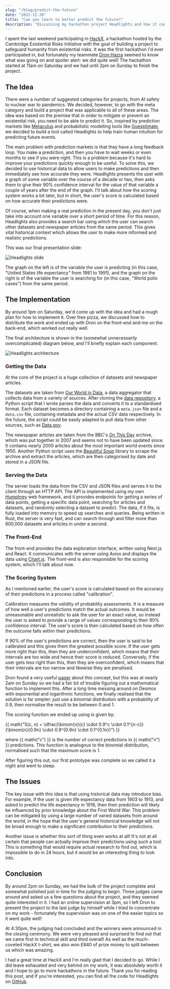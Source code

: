 ```yaml
---
slug: "/blog/predict-the-future"
date: "2022-11-20"
title: "Can you learn to better predict the future?"
description: "Discussing my hackathon project Headlights and how it can (supposedly) save humanity."
---
```


I spent the last weekend participating in [HackX](https://www.camxrisk.org/hackx), a hackathon hosted by the Cambridge Existential Risks Initiative with the goal of building a project to safeguard humanity from existential risks. It was the first hackathon I'd ever participated in, but fortunately my teammate [Dron Hazra](https://dronhazra.com/) seemed to know what was going on and spoiler alert: we did quite well! The hackathon started at 11am on Saturday and we had until 2pm on Sunday to finish the project.

## The Idea

There were a number of suggested categories for projects, from AI safety to nuclear war to pandemics. We decided, however, to go with the meta category and build a project that was applicable to all of these areas. The idea was based on the premise that in order to mitigate or prevent an existential risk, you need to be able to predict it. So, inspired by prediction markets like [Metaculus](https://www.metaculus.com/questions/) and probabilistic modelling tools like [Guesstimate](https://www.getguesstimate.com/), we decided to build a tool called Headlights to help train human intuition for predicting future events.

The main problem with prediction markets is that they have a long feedback loop. You make a prediction, and then you have to wait weeks or even months to see if you were right. This is a problem because it's hard to improve your predictions quickly enough to be useful. To solve this, we decided to use historical data to allow users to make predictions and then immediately see how accurate they were. Headlights presents the user with a graph of some variable over the course of a decade or two, then asks them to give their 90% confidence interval for the value of that variable a couple of years after the end of the graph. I'll talk about how the scoring system works a bit later, but in short, the user's score is calculated based on how accurate their predictions were.

Of course, when making a real prediction in the present day, you don't just take into account one variable over a short period of time. For this reason, Headlights also provides a search bar using which the user can search other datasets and newspaper articles from the same period. This gives vital historical context which allows the user to make more informed and realistic predictions.

This was our final presentation slide:

![Headlights slide](/images/blog_images/Headlights.png)

The graph on the left is of the variable the user is predicting (in this case, "United States life expectancy" from 1981 to 1991), and the graph on the right is of the variable the user is searching for (in this case, "World polio cases") from the same period.

## The Implementation

By around 1pm on Saturday, we'd come up with the idea and had a rough plan for how to implement it. Over free pizza, we discussed how to distribute the work and ended up with Dron on the front-end and me on the back-end, which worked out really well.

The final architecture is shown in the (somewhat unnecessarily overcomplicated) diagram below, and I'll briefly explain each component.

![Headlights architecture](/images/blog_images/Headlights_architecture.png)

### Getting the Data

At the core of the project is a huge collection of datasets and newspaper articles.

The datasets are taken from [Our World in Data](https://ourworldindata.org/), a data aggregator that collects data from a variety of sources. After cloning the [data repository](https://github.com/owid/owid-datasets), a Python script that I wrote parses the data and converts it to a standardised format. Each dataset becomes a directory containing a `meta.json` file and a `data.csv` file, containing metadata and the actual CSV data respectively. In the future, the script could be easily adapted to pull data from other sources, such as [Data.gov](https://data.gov/).

The newspaper articles are taken from the BBC's [On This Day](http://news.bbc.co.uk/onthisday/low/years/default.stm) archive, which was put together in 2007 and seems not to have been updated since. It contains nearly 2000 articles about the most important world events since 1950. Another Python script uses the [Beautiful Soup](https://www.crummy.com/software/BeautifulSoup/bs4/doc/) library to scrape the archive and extract the articles, which are then categorised by date and stored in a JSON file.

### Serving the Data

The server loads the data from the CSV and JSON files and serves it to the client through an HTTP API. The API is implemented using my own [Humphrey](https://github.com/w-henderson/Humphrey) web framework, and it provides endpoints for getting a series of data points, getting a specific data point, searching for articles and datasets, and randomly selecting a dataset to predict. The data, if it fits, is fully loaded into memory to speed up searches and queries. Being written in Rust, the server is very fast, and can search through and filter more than 600,000 datasets and articles in under a second.

### The Front-End

The front-end provides the data exploration interface, written using Next.js and React. It communicates with the server using Axios and displays the data using [Chart.js](https://react-chartjs-2.js.org/). The front-end is also responsible for the scoring system, which I'll talk about now.

### The Scoring System

As I mentioned earlier, the user's score is calculated based on the accuracy of their predictions in a process called "calibration".

Calibration measures the validity of probability assessments. It is a measure of how well a user's predictions match the actual outcomes. It would be unreasonable and unrealistic to ask the user for an exact value, so instead the user is asked to provide a range of values corresponding to their 90% confidence interval. The user's score is then calculated based on how often the outcome falls within their predictions.

If 90% of the user's predictions are correct, then the user is said to be calibrated and this gives them the greatest possible score. If the user gets more right than this, then they are underconfident, which means that their intervals are too wide and hence their score is reduced. Conversely, if the user gets less right than this, then they are overconfident, which means that their intervals are too narrow and likewise they are penalised.

Dron found a very useful [paper](http://www.ccnss.org/ccn_2014/materials/pdf/sigman/callibration_probabilities_lichtenstein_fischoff_philips.pdf) about this concept, but this was at nearly 2am on Sunday so we had a fair bit of trouble figuring out a mathematical function to implement this. After a long time messing around on Desmos with exponential and logarithmic functions, we finally realised that the solution is far simpler: just use a binomial distribution with a probability of 0.9, then normalise the result to be between 0 and 1.

The scoring function we ended up using is given by:

{{ math("S(c, n) = \dfrac{\binom{n}{c} \cdot 0.9^c \cdot 0.1^{n-c}}{\binom{n}{0.9n} \cdot 0.9^{0.9n} \cdot 0.1^{0.1n}}") }}

where {{ mathi("c") }} is the number of correct predictions in {{ mathi("n") }} predictions. This function is analogous to the binomial distribution, normalised such that the maximum score is 1.

After figuring this out, our first prototype was complete so we called it a night and went to sleep.

## The Issues

The key issue with this idea is that using historical data may introduce bias. For example, if the user is given life expectancy data from 1903 to 1913, and asked to predict the life expectancy in 1918, then their prediction will likely be influenced by prior knowledge about the First World War. This problem can be mitigated by using a large number of varied datasets from around the world, in the hope that the user's general historical knowledge will not be broad enough to make a significant contribution to their predictions.

Another issue is whether this sort of thing even works at all! It's not at all certain that people can actually improve their predictions using such a tool. This is something that would require actual research to find out, which is impossible to do in 24 hours, but it would be an interesting thing to look into.

## Conclusion

By around 2pm on Sunday, we had the bulk of the project complete and somewhat polished just in time for the judging to begin. Three judges came around and asked us a few questions about the project, and they seemed quite interested in it. I had an online supervision at 3pm, so I left Dron to present the project to the last judge by himself while I tried to concentrate on my work - fortunately the supervision was on one of the easier topics so it went quite well!

At 4:30pm, the judging had concluded and the winners were announced in the closing ceremony. We were very pleased and surprised to find out that we came first in technical skill and third overall! As well as the much-coveted HackX t-shirt, we also won £840 of prize money to split between us which was amazing.

I had a great time at HackX and I'm really glad that I decided to go. While I did leave exhausted and very behind on my work, it was absolutely worth it and I hope to go to more hackathons in the future. Thank you for reading this post, and if you're interested, you can find all the code for Headlights on [GitHub](https://github.com/w-henderson/Headlights).